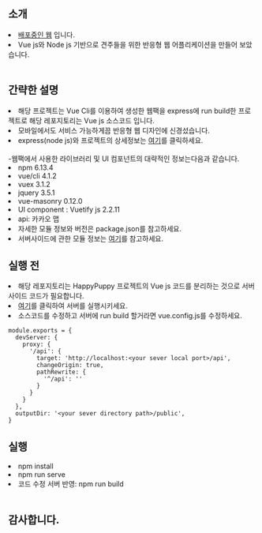 <h2>소개</h2>
<li><a href="http://54.180.93.116/">배포중인 웹</a> 입니다.</li>
<li>Vue js와 Node js 기반으로 견주들을 위한 반응형 웹 어플리케이션을 만들어 보았습니다.</li><br>

<h2>간략한 설명</h2>
<li>해당 프로젝트는 Vue Cli를 이용하여 생성한 웹팩을 express에 run build한 프로젝트로 해당 레포지토리는 Vue js 소스코드 입니다.</li>
<li>모바일에서도 서비스 가능하게끔 반응형 웹 디자인에 신경섰습니다.</li>
<li>express(node js)와 프로젝트의 상세정보는 <a href="https://github.com/SangkyuGoodboyYesDoitsgoi/HappyPuppy">여기</a>를 클릭하세요.</li>
<br>
-웹팩에서 사용한 라이브러리 및 UI 컴포넌트의 대략적인 정보는다음과 같습니다.<br>
<li>npm 6.13.4</li>
<li>vue/cli 4.1.2</li>
<li>vuex 3.1.2</li>
<li>jquery 3.5.1</li>
<li>vue-masonry 0.12.0</li>
<li>UI component : Vuetify js 2.2.11</li>
<li>api: 카카오 맵</li>
<li>자세한 모듈 정보와 버전은 package.json를 참고하세요.</li>
<li>서버사이드에 관한 모듈 정보는 <a href="https://github.com/SangkyuGoodboyYesDoitsgoi/HappyPuppy/package.json">여기</a>를 참고하세요.</li>

<h2>실행 전</h2>
<li>해당 레포지토리는 HappyPuppy 프로젝트의 Vue js 코드를 분리하는 것으로 서버사이드 코드가 필요합니다.</li>
<li><a href="https://github.com/SangkyuGoodboyYesDoitsgoi/HappyPuppy">여기</a>를 클릭하여 서버를 실행시키세요.</li>
<li>소스코드를 수정하고 서버에 run build 할거라면 vue.config.js를 수정하세요.</li>

    module.exports = { 
      devServer: { 
        proxy: { 
          '/api': { 
            target: 'http://localhost:<your sever local port>/api',
            changeOrigin: true, 
            pathRewrite: { 
              '^/api': ''
            } 
          } 
        } 
      },
      outputDir: '<your sever directory path>/public',
    }
      

<h2>실행</h2>
<li>npm install</li>
<li>npm run serve</li>
<li>코드 수정 서버 반영: npm run build</li>

<br>
<h2>감사합니다.</h2>

